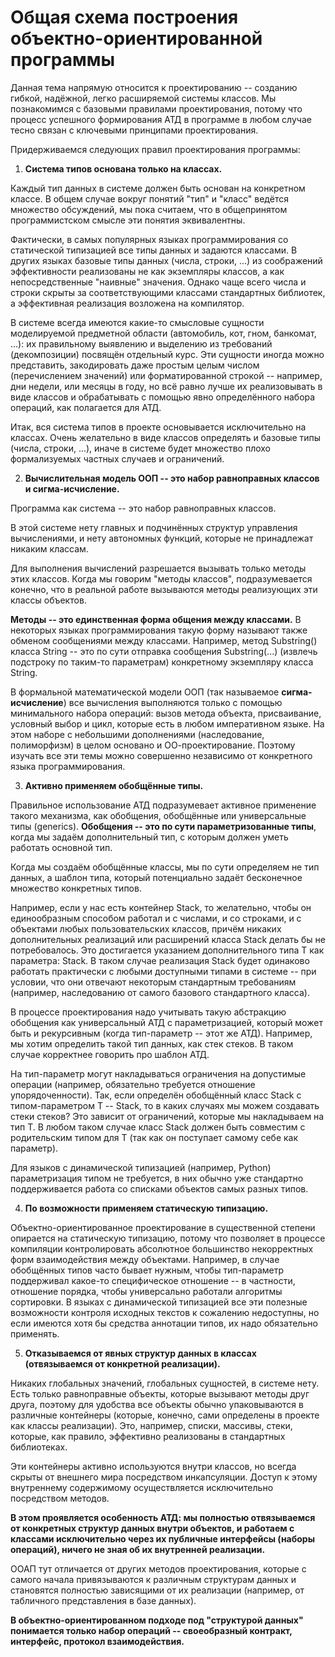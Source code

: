 # Общая схема построения объектно-ориентированной программы
Данная тема напрямую относится к проектированию -- созданию гибкой, надёжной, легко расширяемой системы классов. Мы познакомимся с базовыми правилами проектирования, потому что процесс успешного формирования АТД в программе в любом случае тесно связан с ключевыми принципами проектирования.

Придерживаемся следующих правил проектирования программы:

1) **Система типов основана только на классах.**

Каждый тип данных в системе должен быть основан на конкретном классе. В общем случае вокруг понятий "тип" и "класс" ведётся множество обсуждений, мы пока считаем, что в общепринятом программистском смысле эти понятия эквивалентны.

Фактически, в самых популярных языках программирования со статической типизацией все типы данных и задаются классами. В других языках базовые типы данных (числа, строки, ...) из соображений эффективности реализованы не как экземпляры классов, а как непосредственные "наивные" значения. Однако чаще всего числа и строки скрыты за соответствующими классами стандартных библиотек, а эффективная реализация возложена на компилятор.

В системе всегда имеются какие-то смысловые сущности моделируемой предметной области (автомобиль, кот, гном, банкомат, ...): их правильному выявлению и выделению из требований (декомпозиции) посвящён отдельный курс. Эти сущности иногда можно представить, закодировать даже простым целым числом (перечислением значений) или форматированной строкой -- например, дни недели, или месяцы в году, но всё равно лучше их реализовывать в виде классов и обрабатывать с помощью явно определённого набора операций, как полагается для АТД.

Итак, вся система типов в проекте основывается исключительно на классах. Очень желательно в виде классов определять и базовые типы (числа, строки, ...), иначе в системе будет множество плохо формализуемых частных случаев и ограничений.

2) **Вычислительная модель ООП -- это набор равноправных классов и сигма-исчисление.**

Программа как система -- это набор равноправных классов.

В этой системе нету главных и подчинённых структур управления вычислениями, и нету автономных функций, которые не принадлежат никаким классам.

Для выполнения вычислений разрешается вызывать только методы этих классов. Когда мы говорим "методы классов", подразумевается конечно, что в реальной работе вызываются методы реализующих эти классы объектов.

**Методы -- это единственная форма общения между классами.** В некоторых языках программирования такую форму называют также обменом сообщениями между классами. Например, метод Substring() класса String -- это по сути отправка сообщения Substring(...) (извлечь подстроку по таким-то параметрам) конкретному экземпляру класса String.

В формальной математической модели ООП (так называемое **сигма-исчисление**) все вычисления выполняются только с помощью минимального набора операций: вызов метода объекта, присваивание, условный выбор и цикл, которые есть в любом императивном языке. На этом наборе с небольшими дополнениями (наследование, полиморфизм) в целом основано и ОО-проектирование. Поэтому изучать все эти темы можно совершенно независимо от конкретного языка программирования.

3) **Активно применяем обобщённые типы.**

Правильное использование АТД подразумевает активное применение такого механизма, как обобщения, обобщённые или универсальные типы (generics).
**Обобщения -- это по сути параметризованные типы**, когда мы задаём дополнительный тип, с которым должен уметь работать основной тип.

Когда мы создаём обобщённые классы, мы по сути определяем не тип данных, а шаблон типа, который потенциально задаёт бесконечное множество конкретных типов.

Например, если у нас есть контейнер Stack, то желательно, чтобы он единообразным способом работал и с числами, и со строками, и с объектами любых пользовательских классов, причём никаких дополнительных реализаций или расширений класса Stack делать бы не потребовалось. Это достигается указанием дополнительного типа T как параметра: Stack<T>. В таком случае реализация Stack будет одинаково работать практически с любыми доступными типами в системе -- при условии, что они отвечают некоторым стандартным требованиям (например, наследованию от самого базового стандартного класса).

В процессе проектирования надо учитывать такую абстракцию обобщения как универсальный АТД с параметризацией, который может быть и рекурсивным (когда тип-параметр -- этот же АТД).
Например, мы хотим определить такой тип данных, как стек стеков. В таком случае корректнее говорить про шаблон АТД.

На тип-параметр могут накладываться ограничения на допустимые операции (например, обязательно требуется отношение упорядоченности). Так, если определён обобщённый класс Stack с типом-параметром T -- Stack<T>, то в каких случаях мы можем создавать стеки стеков? Это зависит от ограничений, которые мы накладываем на тип T. В любом таком случае класс Stack должен быть совместим с родительским типом для T (так как он поступает самому себе как параметр).

Для языков с динамической типизацией (например, Python) параметризация типом не требуется, в них обычно уже стандартно поддерживается работа со списками объектов самых разных типов.

4) **По возможности применяем статическую типизацию.**

Объектно-ориентированное проектирование в существенной степени опирается на статическую типизацию, потому что позволяет в процессе компиляции контролировать абсолютное большинство некорректных форм взаимодействия между объектами. Например, в случае обобщённых типов часто бывает нужным, чтобы тип-параметр поддерживал какое-то специфическое отношение -- в частности, отношение порядка, чтобы универсально работали алгоритмы сортировки. В языках с динамической типизацией все эти полезные возможности контроля исходных текстов к сожалению недоступны, но если имеются хотя бы средства аннотации типов, их надо обязательно применять.

5) **Отказываемся от явных структур данных в классах (отвязываемся от конкретной реализации).**

Никаких глобальных значений, глобальных сущностей, в системе нету. Есть только равноправные объекты, которые вызывают методы друг друга, поэтому для удобства все объекты обычно упаковываются в различные контейнеры (которые, конечно, сами определены в проекте как классы реализации). Это, например, списки, массивы, стеки, которые, как правило, эффективно реализованы в стандартных библиотеках.

Эти контейнеры активно используются внутри классов, но всегда скрыты от внешнего мира посредством инкапсуляции. Доступ к этому внутреннему содержимому осуществляется исключительно посредством методов.

**В этом проявляется особенность АТД: мы полностью отвязываемся от конкретных структур данных внутри объектов, и работаем с классами исключительно через их публичные интерфейсы (наборы операций), ничего не зная об их внутренней реализации.**

ООАП тут отличается от других методов проектирования, которые с самого начала привязываются к различным структурам данных и становятся полностью зависящими от их реализации (например, от табличного представления в базе данных).

**В объектно-ориентированном подходе под "структурой данных" понимается только набор операций -- своеобразный контракт, интерфейс, протокол взаимодействия.**

